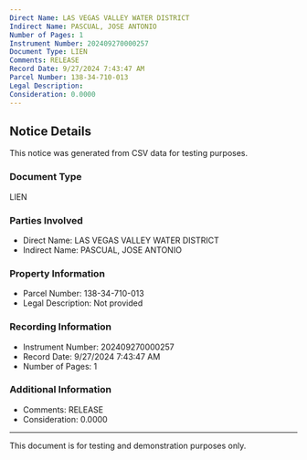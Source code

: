 ```yaml
---
Direct Name: LAS VEGAS VALLEY WATER DISTRICT
Indirect Name: PASCUAL, JOSE ANTONIO
Number of Pages: 1
Instrument Number: 202409270000257
Document Type: LIEN
Comments: RELEASE
Record Date: 9/27/2024 7:43:47 AM
Parcel Number: 138-34-710-013
Legal Description: 
Consideration: 0.0000
---
```


## Notice Details

This notice was generated from CSV data for testing purposes.

### Document Type
LIEN

### Parties Involved
- Direct Name: LAS VEGAS VALLEY WATER DISTRICT
- Indirect Name: PASCUAL, JOSE ANTONIO

### Property Information
- Parcel Number: 138-34-710-013
- Legal Description: Not provided

### Recording Information
- Instrument Number: 202409270000257
- Record Date: 9/27/2024 7:43:47 AM
- Number of Pages: 1

### Additional Information
- Comments: RELEASE
- Consideration: 0.0000

---

This document is for testing and demonstration purposes only.
